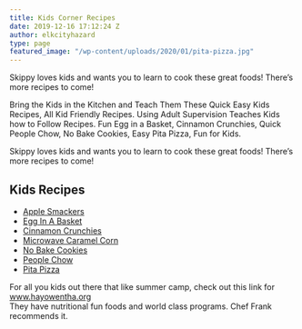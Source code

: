 ```yaml
---
title: Kids Corner Recipes
date: 2019-12-16 17:12:24 Z
author: elkcityhazard
type: page
featured_image: "/wp-content/uploads/2020/01/pita-pizza.jpg"
---
```


Skippy loves kids and wants you to learn to cook these great foods! There&#8217;s more recipes to come!

Bring the Kids in the Kitchen and Teach Them These Quick Easy Kids Recipes, All Kid Friendly Recipes. Using Adult Supervision Teaches Kids how to Follow Recipes. Fun Egg in a Basket, Cinnamon Crunchies, Quick People Chow, No Bake Cookies, Easy Pita Pizza, Fun for Kids.

Skippy loves kids and wants you to learn to cook these great foods! There&#8217;s more recipes to come!

## Kids Recipes

  * [Apple Smackers][1]
  * [Egg In A Basket][2]
  * [Cinnamon Crunchies][3]
  * [Microwave Caramel Corn][4]
  * [No Bake Cookies][5]
  * [People Chow][6]
  * [Pita Pizza][7]

For all you kids out there that like summer camp, check out this link for <a href="http://www.hayowentha.org" rel="noopener noreferrer" target="_blank">www.hayowentha.org</a>  
They have nutritional fun foods and world class programs. Chef Frank recommends it.

 [1]: /wordpress/index.php/kids-corner-recipes/apple-smackers-recipe/
 [2]: /wordpress/index.php/kids-corner-recipes/easy-egg-in-a-basket/
 [3]: /wordpress/index.php/appetizers/easy-cinnamon-crunchies/
 [4]: /wordpress/index.php/appetizers/microwave-caramel-corn/
 [5]: /wordpress/index.php/kids-corner-recipes/easy-no-bake-cookies/
 [6]: /wordpress/index.php/appetizers/people-chow-kids-and-adults-snack/
 [7]: /wordpress/index.php/appetizers/kids-pita-pizza-recipe/